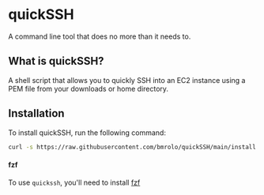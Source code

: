 # quickSSH
A command line tool that does no more than it needs to.

## What is quickSSH?
A shell script that allows you to quickly SSH into an EC2 instance using a PEM file from your downloads or home directory.

## Installation

To install quickSSH, run the following command:

```sh
curl -s https://raw.githubusercontent.com/bmrolo/quickSSH/main/install.sh | bash
```

#### fzf
To use `quickssh`, you'll need to install [fzf](https://github.com/junegunn/fzf?tab=readme-ov-file#using-homebrew)
